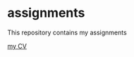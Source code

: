 # assignments

This repository contains my assignments

[my CV](https://github.com/samlee123456/assignments/blob/master/CV.md)
